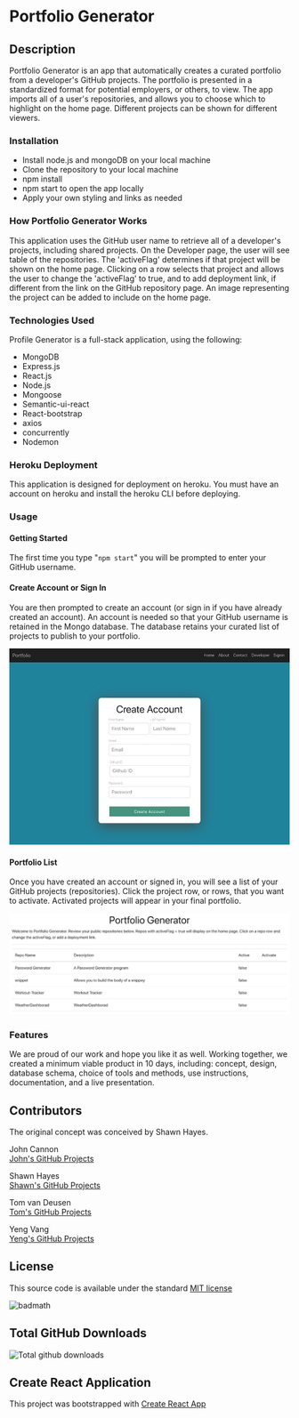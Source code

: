 # Portfolio Generator

## Description

Portfolio Generator is an app that automatically creates a curated portfolio from a developer's GitHub projects. The portfolio is presented in a standardized format for potential employers, or others, to view. The app imports all of a user's repositories, and allows you to choose which to highlight on the home page. Different projects can be shown for different viewers.

### Installation

- Install node.js and mongoDB on your local machine
- Clone the repository to your local machine
- npm install
- npm start to open the app locally
- Apply your own styling and links as needed

### How Portfolio Generator Works

This application uses the GitHub user name to retrieve all of a developer's projects, including shared projects. On the Developer page, the user will see table of the repositories. The 'activeFlag' determines if that project will be shown on the home page. Clicking on a row selects that project and allows the user to change the 'activeFlag' to true, and to add deployment link, if different from the link on the GitHub repository page. An image representing the project can be added to include on the home page.

### Technologies Used

Profile Generator is a full-stack application, using the following:

- MongoDB
- Express.js
- React.js
- Node.js
- Mongoose
- Semantic-ui-react
- React-bootstrap
- axios
- concurrently
- Nodemon

### Heroku Deployment

This application is designed for deployment on heroku. You must have an account on heroku and install the heroku CLI before deploying.

### Usage

#### Getting Started

The first time you type "`npm start`" you will be prompted to enter your GitHub username.

#### Create Account or Sign In

You are then prompted to create an account (or sign in if you have already created an account). An account is needed so that your GitHub username is retained in the Mongo database. The database retains your curated list of projects to publish to your portfolio.

<img src="client/src/assets/CreateAccount.png" alt="Create Account Screen Shot">

#### Portfolio List

Once you have created an account or signed in, you will see a list of your GitHub projects (repositories). Click the project row, or rows, that you want to activate. Activated projects will appear in your final portfolio.

<img src="client/src/assets/PortfolioList.png" alt="Portfolio Generator Screen Shot">

### Features

We are proud of our work and hope you like it as well. Working together, we created a minimum viable product in 10 days, including: concept, design, database schema, choice of tools and methods, use instructions, documentation, and a live presentation.

## Contributors

The original concept was conceived by Shawn Hayes.

John Cannon  
<a href="https://github.com/frunox/" alt="John Cannon's GitHub Projects">John's GitHub Projects</a>

Shawn Hayes  
<a href="https://github.com/srfrog1970/" alt="Shawn Hayes' GitHub Projects">Shawn's GitHub Projects</a>

Tom van Deusen  
<a href="https://github.com/shininglite/" alt="Tom van Deusen's GitHub Projects">Tom's GitHub Projects</a>

Yeng Vang  
<a href="https://github.com/YengHV/" alt="Yeng Vang's GitHub Projects">Yeng's GitHub Projects</a>

## License

This source code is available under the standard <a href="https://opensource.org/licenses/MIT">MIT license</a>

![badmath](https://img.shields.io/github/license/shininglite/portfolio-generator)

## Total GitHub Downloads

![Total github downloads](https://img.shields.io/github/downloads/shininglite/portfolio-generator/total)

## Create React Application

This project was bootstrapped with [Create React App](https://github.com/facebook/create-react-app)
